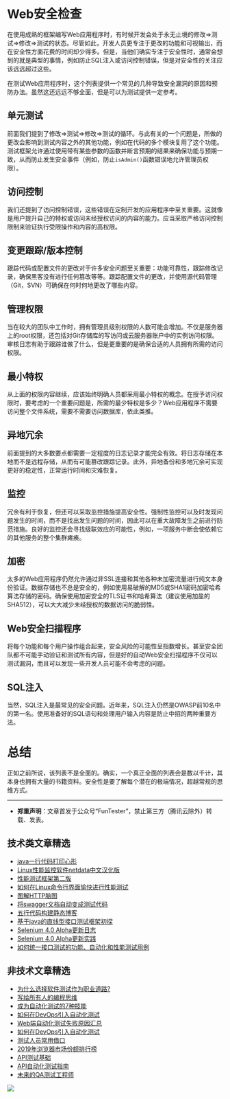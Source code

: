 # Web安全检查



在使用成熟的框架编写Web应用程序时，有时候开发会处于永无止境的修改=>测试=>修改=>测试的状态。尽管如此，开发人员更专注于更改的功能和可视输出，而在安全性方面花费的时间却少得多。但是，当他们确实专注于安全性时，通常会想到的就是典型的事情，例如防止SQL注入或访问控制错误，但是对安全性的关注应该远远超过这些。

在测试Web应用程序时，这个列表提供一个常见的几种导致安全漏洞的原因和预防办法。虽然这还远远不够全面，但是可以为测试提供一定参考。

## 单元测试

前面我们提到了修改=>测试=>修改=>测试的循环。与此有关的一个问题是，所做的更改会影响到测试内容之外的其他功能，例如在代码的多个模块复用了这个功能。测试框架允许通过使用带有某些参数的函数并断言预期的结果来确保功能与预期一致，从而防止发生安全事件（例如，防止`isAdmin()`函数错误地允许管理员权限）。

## 访问控制

我们还提到了访问控制错误，这些错误在定制开发的应用程序中至关重要。这就像是用户提升自己的特权或访问未经授权访问的内容的能力。应当采取严格访问控制限制来验证执行受限操作和内容的高权限。

## 变更跟踪/版本控制


跟踪代码或配置文件的更改对于许多安全问题至关重要：功能可靠性，跟踪修改记录，确保黑客没有进行任何篡改等等。跟踪配置文件的更改，并使用源代码管理（Git，SVN）可确保在何时何地更改了哪些内容。

## 管理权限

当在较大的团队中工作时，拥有管理员级别权限的人数可能会增加。不仅是服务器上的root权限，还包括对Git存储库的写访问或云服务器账户中的实例访问权限。审核日志有助于跟踪谁做了什么，但是更重要的是确保合适的人员拥有所需的访问权限。

## 最小特权

从上面的权限内容继续，应该始终明确人员都采用最小特权的概念。在授予访问权限时，要考虑的一个重要问题是，所需的最少特权是多少？Web应用程序不需要访问整个文件系统，需要不需要访问数据库，依此类推。

## 异地冗余

前面提到的大多数要点都需要一定程度的日志记录才能完全有效。将日志存储在本地而不是远程存储，从而有可能篡改跟踪记录。此外，异地备份和多地冗余可实现更好的稳定性，正常运行时间和灾难恢复。

## 监控

冗余有利于恢复，但还可以采取监控措施提高安全性。强制性监控可以及时发现问题发生的时间，而不是找出发生问题的时间，因此可以在重大故障发生之前进行防范措施。良好的监控还会寻找级联效应的可能性，例如，一项服务中断会使依赖它的其他服务的整个集群瘫痪。

## 加密

太多的Web应用程序仍然允许通过非SSL连接和其他各种未加密流量进行纯文本身份验证。数据存储也不总是安全的，例如使用易破解的MD5或SHA1密码加密哈希算法存储的密码。确保使用加密安全的TLS证书和哈希算法（建议使用加盐的SHA512），可以大大减少未经授权的数据访问的脆弱性。

## Web安全扫描程序


将每个功能和每个用户操作组合起来，安全风险的可能性呈指数增长。甚至安全团队都不可能手动验证和测试所有内容，但是好的自动Web安全扫描程序不仅可以测试漏洞，而且可以发现一些开发人员可能不会考虑的问题。

## SQL注入

当然，SQL注入是最常见的安全问题。近年来，SQL注入仍然是OWASP前10名中的第一名。使用准备好的SQL语句和处理用户输入内容是防止中招的两种重要方法。

# 总结

正如之前所说，该列表不是全面的。确实，一个真正全面的列表会是数以千计，其本身也拥有大量的书籍资料。安全性是要了解每个潜在的极端情况，超越常规的思维方式。

---
* **郑重声明**：文章首发于公众号“FunTester”，禁止第三方（腾讯云除外）转载、发表。

## 技术类文章精选

- [java一行代码打印心形](https://mp.weixin.qq.com/s/QPSryoSbViVURpSa9QXtpg)
- [Linux性能监控软件netdata中文汉化版](https://mp.weixin.qq.com/s/fdXtK-5WwKnxjLZdyg6-nA)
- [性能测试框架第二版](https://mp.weixin.qq.com/s/JPyGQ2DRC6EVBmZkxAoVWA)
- [如何在Linux命令行界面愉快进行性能测试](https://mp.weixin.qq.com/s/fwGqBe1SpA2V0lPfAOd04Q)
- [图解HTTP脑图](https://mp.weixin.qq.com/s/100Vm8FVEuXs0x6rDGTipw)
- [将swagger文档自动变成测试代码](https://mp.weixin.qq.com/s/SY8mVenj0zMe5b47GS9VSQ)
- [五行代码构建静态博客](https://mp.weixin.qq.com/s/hZnimJOg5OqxRSDyFvuiiQ)
- [基于java的直线型接口测试框架初探](https://mp.weixin.qq.com/s/xhg4exdb1G18-nG5E7exkQ)
- [Selenium 4.0 Alpha更新日志](https://mp.weixin.qq.com/s/tU7sm-pcbpRNwDU9D3OVTQ)
- [Selenium 4.0 Alpha更新实践](https://mp.weixin.qq.com/s/yT9wpO5o5aWBUus494TIHw)
- [如何统一接口测试的功能、自动化和性能测试用例](https://mp.weixin.qq.com/s/1xqtXNVw7BdUa03nVcsMTg)

## 非技术文章精选

- [为什么选择软件测试作为职业道路?](https://mp.weixin.qq.com/s/o83wYvFUvy17kBPLDO609A)
- [写给所有人的编程思维](https://mp.weixin.qq.com/s/Oj33UCnYfbUgzsBzEm2GPQ)
- [成为自动化测试的7种技能](https://mp.weixin.qq.com/s/e-HAGMO0JLR7VBBWLvk0dQ)
- [如何在DevOps引入自动化测试](https://mp.weixin.qq.com/s/MclK3VvMN1dsiXXJO8g7ig)
- [Web端自动化测试失败原因汇总](https://mp.weixin.qq.com/s/qzFth-Q9e8MTms1M8L5TyA)
- [如何在DevOps引入自动化测试](https://mp.weixin.qq.com/s/MclK3VvMN1dsiXXJO8g7ig)
- [测试人员常用借口](https://mp.weixin.qq.com/s/0k_Ciud2sOpRb5PPiVzECw)
- [2019年浏览器市场份额排行榜](https://mp.weixin.qq.com/s/4NmJ_ZCPD5UwaRCtaCfjEg)
- [API测试基础](https://mp.weixin.qq.com/s/bkbUEa9CF21xMYSlhPcULw)
- [API自动化测试指南](https://mp.weixin.qq.com/s/uy_Vn_ZVUEu3YAI1gW2T_A)
- [未来的QA测试工程师](https://mp.weixin.qq.com/s/ngL4sbEjZm7OFAyyWyQ3nQ)


![](https://mmbiz.qpic.cn/mmbiz_jpg/13eN86FKXzCMW6WN4Wch71qNtGQvxLRSGejZpr37OWa7CDYg5e4ZeanaGWuBgRAX3jicJNIhcyyZPXbKByXcl7w/640?wx_fmt=jpeg&tp=webp&wxfrom=5&wx_lazy=1&wx_co=1)